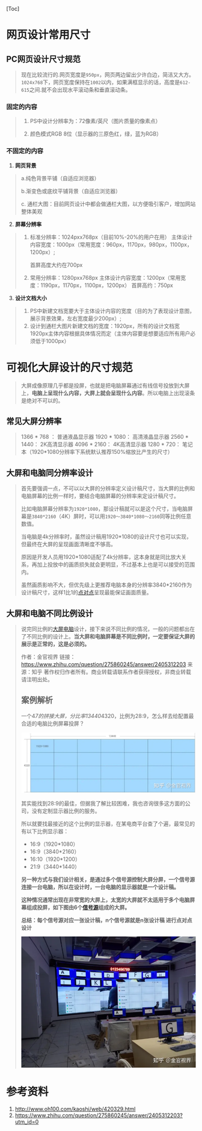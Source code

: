 [Toc]

# 网页设计常用尺寸

## PC网页设计尺寸规范

> 现在比较流行的.网页宽度是`950px`，网页两边留出少许白边，简洁又大方。 `1024x768`下，网页宽度保持在`1002`以内，如果满框显示的话，高度是`612-615`之间.就不会出现水平滚动条和垂直滚动条。

### 固定的内容

> 1. PS中设计分辨率为：72像素/英尺（图片质量的像素点）
>
> 2. 颜色模式RGB 8位（显示器的三原色红，绿，蓝为RGB）

### 不固定的内容

1. **网页背景**

> a.纯色背景平铺（自适应浏览器）
>
> b.渐变色或底纹平铺背景（自适应浏览器）
>
> c. 通栏大图：目前网页设计中都会做通栏大图，以方便吸引客户，增加网站整体美观

2. **屏幕分辨率**

> 1. 标准分辨率：1024pxx768px（目前10%-20%的用户在用）
>    主体设计内容宽度：1000px（常用宽度：960px，1170px，980px，1100px，1200px）;
>
>    首屏高度大约在700px
>
> 2. 常用分辨率：1280pxx768px
>    主体设计内容宽度：1200px（常用宽度：1190px，1170px，1100px，1200px）
>    首屏高约：750px

3. **设计文档大小**

> 1. PS中新建文档宽要大于主体设计内容的宽度（目的为了表现设计意图，展示背景效果，左右宽度最少200px）;
> 2. 设计到通栏大图片新建文档的宽度：1920px，所有的设计文档宽1920px主体内容根据具体情况而定（主体内容要是想要适应所有用户必须低于1000px）

# 可视化大屏设计的尺寸规范

> 大屏成像原理几乎都是投屏，也就是把电脑屏幕通过有线信号投放到大屏上，**电脑上呈现什么内容，大屏上就会呈现什么内容**。所以电脑上出现滚条是绝对不可以的。

## 常见大屏分辨率

> 1366 * 768 ： 普通液晶显示器
> 1920 * 1080： 高清液晶显示器
> 2560 * 1440： 2K高清显示器
> 4096 * 2160： 4K高清显示器
> 1280 * 720： 笔记本（1920*1080分辨率下系统默认推荐150%缩放比产生的尺寸）
>

## 大屏和电脑同分辨率设计

> 首先要强调一点，不可以以大屏的分辨率定义设计稿尺寸，当大屏的比例和电脑屏幕的比例一样时，要结合电脑屏幕的分辨率来定设计稿尺寸。
>
> 比如电脑屏幕分辨率为`1920*1080`，那设计稿就可以是这个尺寸，当电脑屏幕是`3840*2160`（4K）屏时，可以用`1920～3840*1080～2160`同等比例任意数值。
>
> 当电脑是4k分辨率时，虽然设计稿用1920*1080的设计尺寸也可以实现，但最终在大屏的呈现画面清晰度不够高。
>
> 原因是开发人员用1920*1080适配了4k分辨率，这本身就是同比放大关系，再加上投放中的画质损失就会更明显，不过基本上也是可以接受的范围内。
>
> 虽然画质影响不大，但优先级上更推荐电脑本身的分辨率3840*2160作为设计稿尺寸，这样1比1的[点对点](https://www.zhihu.com/search?q=点对点&search_source=Entity&hybrid_search_source=Entity&hybrid_search_extra={"sourceType"%3A"answer"%2C"sourceId"%3A2405312203})呈现最能保证画面质量。

## 大屏和电脑不同比例设计

> 说完同比例的[大屏电脑](https://www.zhihu.com/search?q=大屏电脑&search_source=Entity&hybrid_search_source=Entity&hybrid_search_extra={"sourceType"%3A"answer"%2C"sourceId"%3A2405312203})设计，接下来说不同比例的情况，一般的问题都出在了不同比例的设计上。**当大屏和电脑屏幕是不同比例时，一定要保证大屏的展示是正常的，这是必须的。**
>
> 作者：金官视界
> 链接：https://www.zhihu.com/question/275860245/answer/2405312203
> 来源：知乎
> 著作权归作者所有。商业转载请联系作者获得授权，非商业转载请注明出处。
>
> 
>
> ## 案例解析
>
> 一个4*7的拼接大屏，分比率13440*4320，比例为28:9，怎么样去给配置最合适的电脑比例屏幕投屏？
>
> ![img](images/v2-fb491fcf29e55c87829626ba7b661110_720w.webp)
>
> 其实能找到28:9的最佳，但据我了解比较困难，我也咨询很多这方面的公司，没有定制显示器比例的服务。
>
> 所以就要找最接近的这个比例的显示器，在某电商平台查了个遍，最常见的有以下比例显示器：
>
> - 16:9（1920*1080）
> - 16:9（3840*2160）
> - 16:10（1920*1200）
> - 21:9（3440*1440）
>
> **另一种方式与我们设计相关，是通过多个信号源控制大屏分屏，一个信号源连接一台电脑，所以在设计时，一台电脑的显示器就是一个设计稿。**
>
> **这种情况通常出现在非常宽的大屏上，太宽的大屏就不太适用于多个电脑屏幕组成投屏，如下图由6个[信号源](https://www.zhihu.com/search?q=信号源&search_source=Entity&hybrid_search_source=Entity&hybrid_search_extra={"sourceType"%3A"answer"%2C"sourceId"%3A2405312203})组成的大屏。**
>
> **总结：每个信号源对应一张设计稿，n个信号源就是n张设计稿 进行点对点设计**
>
> ![img](images/v2-8bbb4bacd9b428e7d127960852cb72f0_720w.webp)
>
> 

# 参考资料

1. http://www.oh100.com/kaoshi/web/420329.html
2. https://www.zhihu.com/question/275860245/answer/2405312203?utm_id=0
